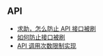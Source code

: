 ## API

- [求助，怎么防止 API 接口被刷](https://www.v2ex.com/t/680233)
- [如何防止接口被刷](https://juejin.cn/s/%E5%A6%82%E4%BD%95%E9%98%B2%E6%AD%A2%E6%8E%A5%E5%8F%A3%E8%A2%AB%E5%88%B7)
- [API 调用次数限制实现](https://zhuanlan.zhihu.com/p/20872901)
